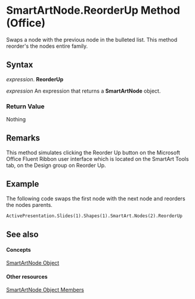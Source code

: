
# SmartArtNode.ReorderUp Method (Office)

Swaps a node with the previous node in the bulleted list. This method reorder's the nodes entire family.


## Syntax

 _expression_. **ReorderUp**

 _expression_ An expression that returns a **SmartArtNode** object.


### Return Value

Nothing


## Remarks

This method simulates clicking the Reorder Up button on the Microsoft Office Fluent Ribbon user interface which is located on the SmartArt Tools tab, on the Design group on Reorder Up.


## Example

The following code swaps the first node with the next node and reorders the nodes parents.


```vb
ActivePresentation.Slides(1).Shapes(1).SmartArt.Nodes(2).ReorderUp
```


## See also


#### Concepts


[SmartArtNode Object](3987d02d-beb1-8ce0-acbb-3fc0a05b2341.md)
#### Other resources


[SmartArtNode Object Members](8472d586-87ed-2dd7-054b-e821f1738e3c.md)